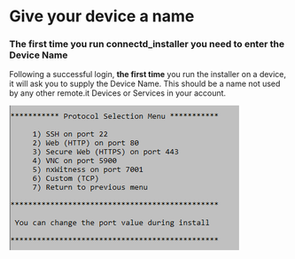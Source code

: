 # Give your device a name

### The first time you run connectd\_installer you need to enter the Device Name

Following a successful login, **the first time** you run the installer on a device, it will ask you to supply the Device Name.  This should be a name not used by any other remote.it Devices or Services in your account.

![](../../.gitbook/assets/image%20%28274%29.png)

